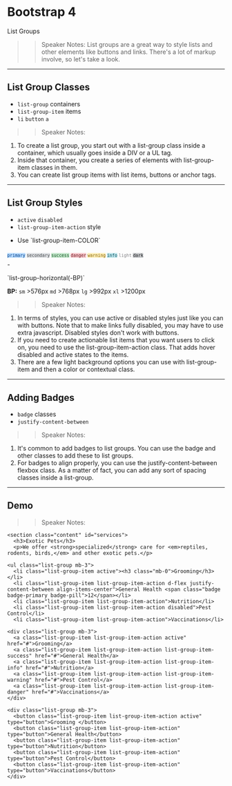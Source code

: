 <!-- .slide: data-state="title" -->
# Bootstrap 4
List Groups

> > Speaker Notes:
List groups are a great way to style lists and other elements like buttons and links. There's a lot of markup involve, so let's take a look.

---

<!-- .slide: data-state="hasicon" -->

## <i class="fa fa-list-alt"></i> List Group Classes
- `list-group` containers</li>
- `list-group-item` items
- `li` `button` `a`

> > Speaker Notes:
1. To create a list group, you start out with a list-group class inside a container, which usually goes inside a DIV or a UL tag.
1. Inside that container, you create a series of elements with list-group-item classes in them.
1. You can create list group items with list items, buttons or anchor tags.

---

<!-- .slide: data-state="hasicon" -->

## <i class="fa fa-list-alt"></i> List Group Styles
- `active` `disabled`
- `list-group-item-action` style
- <p contenteditable>Use `list-group-item-COLOR`
<div class="sample">
<small style="line-height: 220%; vertical-align: text-bottom;">
	<code style="background:#b8daff; color:#004085;">primary</code>
	<code style="background:#dddfe2; color:#464a4e;">secondary</code>
	<code style="background:#c3e6cb; color:#155724;">success</code>
	<code style="background:#f5c6cb; color:#721c24;">danger</code>
	<code style="background:#ffeeba; color:#856404;">warning</code>
	<code style="background:#bee5eb; color:#0c5460;">info</code>
	<code style="background:#fdfdfe; color:#818182;">light</code>
	<code style="background:#c6c8ca; color:#1b1e21;">dark</code>
</small>
</div>
- <p contenteditable>`list-group-horizontal(-BP)`</p>
<div class="sample">
	<b>BP:</b>
	<code class="btn bg-success text-white">sm</code> >576px
	<code class="btn bg-success text-white">md</code> >768px
	<code class="btn bg-success text-white">lg</code> >992px
	<code class="btn bg-success text-white">xl</code> >1200px
</div>

> > Speaker Notes:
1. In terms of styles, you can use active or disabled styles just like you can with buttons. Note that to make links fully disabled, you may have to use extra javascript. Disabled styles don't work with buttons.
1. If you need to create actionable list items that you want users to click on, you need to use the list-group-item-action class. That adds hover disabled and active states to the items.
1. There are a few light background options you can use with list-group-item and then a color or contextual class.

---

<!-- .slide: data-state="hasicon" -->

## <i class="fa fa-list-alt"></i> Adding Badges
- `badge` classes
- `justify-content-between`

> > Speaker Notes:
1. It's common to add badges to list groups. You can use the badge and other classes to add these to list groups.
2. For badges to align properly, you can use the justify-content-between flexbox class. As a matter of fact, you can add any sort of spacing classes inside a list-group.

---

## Demo

> > Speaker Notes:

```
<section class="content" id="services">
  <h3>Exotic Pets</h3>
  <p>We offer <strong>specialized</strong> care for <em>reptiles, rodents, birds,</em> and other exotic pets.</p>

<ul class="list-group mb-3">
  <li class="list-group-item active"><h3 class="mb-0">Grooming</h3></li>
  <li class="list-group-item list-group-item-action d-flex justify-content-between align-items-center">General Health <span class="badge badge-primary badge-pill">12</span></li>
  <li class="list-group-item list-group-item-action">Nutrition</li>
  <li class="list-group-item list-group-item-action disabled">Pest Control</li>
  <li class="list-group-item list-group-item-action">Vaccinations</li>

<div class="list-group mb-3">
  <a class="list-group-item list-group-item-action active" href="#">Grooming</a>
  <a class="list-group-item list-group-item-action list-group-item-success" href="#">General Health</a>
  <a class="list-group-item list-group-item-action list-group-item-info" href="#">Nutrition</a>
  <a class="list-group-item list-group-item-action list-group-item-warning" href="#">Pest Control</a>
  <a class="list-group-item list-group-item-action list-group-item-danger" href="#">Vaccinations</a>
</div>

<div class="list-group mb-3">
  <button class="list-group-item list-group-item-action active" type="button">Grooming </button>
  <button class="list-group-item list-group-item-action" type="button">General Health</button>
  <button class="list-group-item list-group-item-action" type="button">Nutrition</button>
  <button class="list-group-item list-group-item-action" type="button">Pest Control</button>
  <button class="list-group-item list-group-item-action" type="button">Vaccinations</button>
</div>
```
